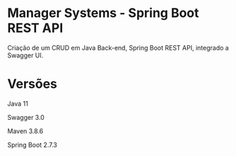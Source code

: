 # Manager Systems - Spring Boot REST API

Criação de um CRUD em Java Back-end, Spring Boot REST API, integrado a Swagger UI.


# Versões
Java 11

Swagger 3.0

Maven 3.8.6

Spring Boot 2.7.3

